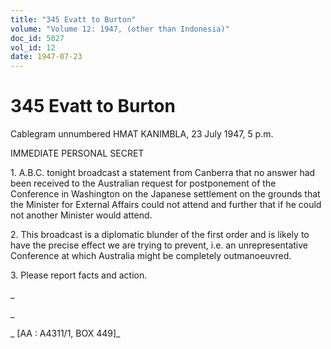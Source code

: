 ```yaml
---
title: "345 Evatt to Burton"
volume: "Volume 12: 1947, (other than Indonesia)"
doc_id: 5027
vol_id: 12
date: 1947-07-23
---
```


# 345 Evatt to Burton

Cablegram unnumbered HMAT KANIMBLA, 23 July 1947, 5 p.m.

IMMEDIATE PERSONAL SECRET

1\. A.B.C. tonight broadcast a statement from Canberra that no answer had been received to the Australian request for postponement of the Conference in Washington on the Japanese settlement on the grounds that the Minister for External Affairs could not attend and further that if he could not another Minister would attend.

2\. This broadcast is a diplomatic blunder of the first order and is likely to have the precise effect we are trying to prevent, i.e. an unrepresentative Conference at which Australia might be completely outmanoeuvred.

3\. Please report facts and action.

_

_

_ [AA : A4311/1, BOX 449]_
